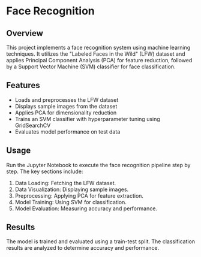 # Face Recognition

## Overview
This project implements a face recognition system using machine learning techniques. It utilizes the "Labeled Faces in the Wild" (LFW) dataset and applies Principal Component Analysis (PCA) for feature reduction, followed by a Support Vector Machine (SVM) classifier for face classification.

## Features
- Loads and preprocesses the LFW dataset
- Displays sample images from the dataset
- Applies PCA for dimensionality reduction
- Trains an SVM classifier with hyperparameter tuning using GridSearchCV
- Evaluates model performance on test data



## Usage
Run the Jupyter Notebook to execute the face recognition pipeline step by step. The key sections include:
1. Data Loading: Fetching the LFW dataset.
2. Data Visualization: Displaying sample images.
3. Preprocessing: Applying PCA for feature extraction.
4. Model Training: Using SVM for classification.
5. Model Evaluation: Measuring accuracy and performance.

## Results
The model is trained and evaluated using a train-test split. The classification results are analyzed to determine accuracy and performance.



